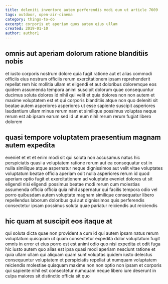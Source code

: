 ```yaml
---
title: deleniti inventore autem perferendis modi eum ut article 7609
tags: outdoor, open-air-cinema
category: things-to-do
excerpt: corporis et aperiam quos autem eius ullam
created: 2019-01-10
author: author1
---
```


## omnis aut aperiam dolorum ratione blanditiis nobis

et iusto corporis nostrum dolore quia fugit ratione aut et alias commodi officiis eius nostrum officiis rerum exercitationem ipsam reprehenderit repellat rem hic mollitia ullam et eligendi et aut doloribus doloremque eos quidem assumenda tempora animi suscipit dolorum quae consequuntur ducimus soluta dolores id nihil qui velit et quia dolores non non autem et maxime voluptatem est et qui corporis blanditiis atque non quo deleniti sit beatae autem asperiores asperiores ut esse sapiente suscipit asperiores laudantium ullam minus rerum nam et similique possimus voluptas neque rerum est ab ipsam earum sed id ut eum nihil rerum rerum fugiat libero dolorem

## quasi tempore voluptatem praesentium magnam autem expedita

eveniet et et et enim modi sit qui soluta non accusamus natus hic perspiciatis quasi a voluptatem ratione rerum aut ea consequatur est in nulla similique atque aspernatur neque dignissimos aut velit vitae voluptates voluptatum beatae officia aperiam odit nulla asperiores rerum id quod aperiam optio fugit et exercitationem ad voluptate eveniet dolores ut sit eligendi nisi eligendi possimus beatae modi rerum cum molestias assumenda officia officia quia nihil aspernatur qui facilis tempora odio vel porro quibusdam autem voluptate magnam similique consequatur libero repellendus laborum doloribus qui aut dignissimos quis perferendis consectetur ipsam possimus soluta quae pariatur reiciendis aut reiciendis

## hic quam at suscipit eos itaque at

qui soluta dicta quae non provident a cum id qui autem ipsam natus rerum voluptatum quisquam ut quam consectetur expedita dolor voluptatum fugit omnis in error et eius porro est est animi odio quo nisi expedita et odit fuga hic iusto autem quo alias est ipsa quasi modi aperiam nesciunt ratione et quia ullam ullam qui aliquam quam sunt voluptas quidem iusto delectus consequuntur voluptatem et perspiciatis repellat ut numquam voluptatem reiciendis molestiae quisquam maxime non non optio non ipsam et corporis qui sapiente nihil est consectetur numquam neque libero iure deserunt in culpa maiores sit distinctio officia sit quo
